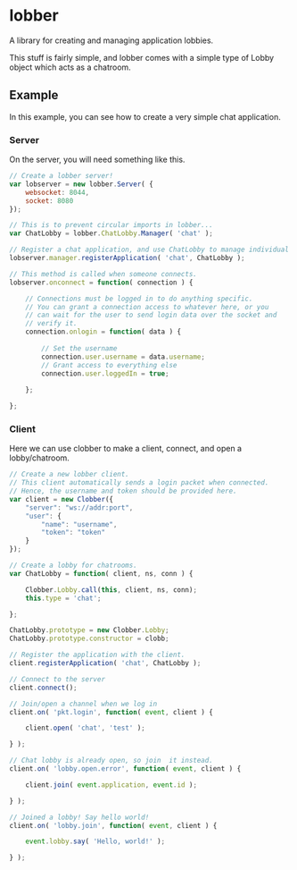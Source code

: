 lobber
======

A library for creating and managing application lobbies.

This stuff is fairly simple, and lobber comes with a simple type of Lobby object
which acts as a chatroom.

## Example
In this example, you can see how to create a very simple chat application.

### Server
On the server, you will need something like this.

```javascript
// Create a lobber server!
var lobserver = new lobber.Server( {
    websocket: 8044,
    socket: 8080
});

// This is to prevent circular imports in lobber...
var ChatLobby = lobber.ChatLobby.Manager( 'chat' );

// Register a chat application, and use ChatLobby to manage individual lobbies.
lobserver.manager.registerApplication( 'chat', ChatLobby );

// This method is called when someone connects.
lobserver.onconnect = function( connection ) {

    // Connections must be logged in to do anything specific.
    // You can grant a connection access to whatever here, or you
    // can wait for the user to send login data over the socket and
    // verify it.
    connection.onlogin = function( data ) {
    
        // Set the username
        connection.user.username = data.username;
        // Grant access to everything else
        connection.user.loggedIn = true;
    
    };

};

```

### Client
Here we can use clobber to make a client, connect, and open a lobby/chatroom.

```javascript
// Create a new lobber client.
// This client automatically sends a login packet when connected.
// Hence, the username and token should be provided here.
var client = new Clobber({
    "server": "ws://addr:port",
    "user": {
        "name": "username",
        "token": "token"
    }
});

// Create a lobby for chatrooms.
var ChatLobby = function( client, ns, conn ) {

    Clobber.Lobby.call(this, client, ns, conn);
    this.type = 'chat';

};

ChatLobby.prototype = new Clobber.Lobby;
ChatLobby.prototype.constructor = clobb;

// Register the application with the client.
client.registerApplication( 'chat', ChatLobby );

// Connect to the server
client.connect();

// Join/open a channel when we log in
client.on( 'pkt.login', function( event, client ) {

    client.open( 'chat', 'test' );

} );

// Chat lobby is already open, so join  it instead.
client.on( 'lobby.open.error', function( event, client ) {

    client.join( event.application, event.id );

} );

// Joined a lobby! Say hello world!
client.on( 'lobby.join', function( event, client ) {

    event.lobby.say( 'Hello, world!' );

} );
```

